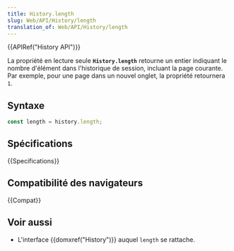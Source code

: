 ```yaml
---
title: History.length
slug: Web/API/History/length
translation_of: Web/API/History/length
---
```


{{APIRef("History API")}}

La propriété en lecture seule **`History.length`** retourne un entier indiquant le nombre d'élément dans l'historique de session, incluant la page courante. Par exemple, pour une page dans un nouvel onglet, la propriété retournera `1`.

## Syntaxe

```js
const length = history.length;
```

## Spécifications

{{Specifications}}

## Compatibilité des navigateurs

{{Compat}}

## Voir aussi

- L'interface {{domxref("History")}} auquel `length` se rattache.
